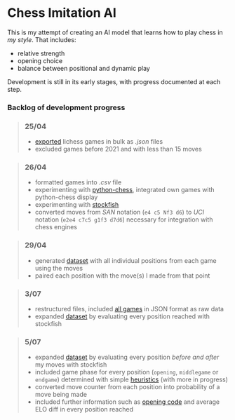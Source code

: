 # Chess Imitation AI
This is my attempt of creating an AI model that learns how to play chess in *my style*. That includes:
- relative strength
- opening choice
- balance between positional and dynamic play

Development is still in its early stages, with progress documented at each step.
### Backlog of development progress

>### 25/04
>- [exported](https://github.com/mateipopescu1510/Chess-Imitation-AI/blob/main/src/export_games.py) lichess games in bulk as *.json* files
>- excluded games before 2021 and with less than 15 moves

>### 26/04
>- formatted games into *.csv* file
>- experimenting with [python-chess](https://python-chess.readthedocs.io/en/latest/), integrated own games with python-chess display
>- experimenting with [stockfish](https://pypi.org/project/stockfish/)
>- converted moves from *SAN* notation (```e4 c5 Nf3 d6```) to *UCI* notation (```e2e4 c7c5 g1f3 d7d6```) necessary for integration with chess engines

>### 29/04
>- generated [dataset](https://github.com/mateipopescu1510/Chess-Imitation-AI/blob/main/data_old/dataset_old.csv) with all individual positions from each game using the moves
>- paired each position with the move(s) I made from that point

>### 3/07
>- restructured files, included [all games](https://github.com/mateipopescu1510/Chess-Imitation-AI/tree/main/games_json) in JSON format as raw data
>- expanded [dataset](https://github.com/mateipopescu1510/Chess-Imitation-AI/blob/main/data_old/dataset_evalbefore.csv) by evaluating every position reached with stockfish

>### 5/07
>- expanded [dataset](https://github.com/mateipopescu1510/Chess-Imitation-AI/blob/main/data/dataset.csv) by evaluating every position *before and after* my moves with stockfish
>- included game phase for every position (```opening```, ```middlegame``` or ```endgame```) determined with simple [heuristics](https://github.com/mateipopescu1510/Chess-Imitation-AI/blob/main/src/positional_features.py) (with more in progress)
>- converted move counter from each position into probability of a move being made
>- included further information such as [opening code](https://en.wikipedia.org/wiki/List_of_chess_openings) and average ELO diff in every position reached 